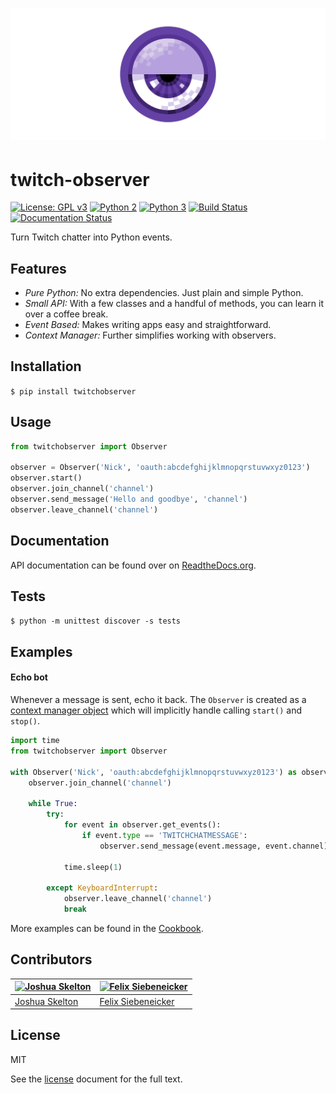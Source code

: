 # [![twitch-observer](.media/header.png)](https://github.com/JoshuaSkelly/twitch-observer)

# twitch-observer

[![License: GPL v3](https://img.shields.io/badge/license-MIT-blue.svg)](./LICENSE) [![Python 2](https://img.shields.io/badge/python-2-blue.svg)](https://www.python.org/) [![Python 3](https://img.shields.io/badge/python-3-blue.svg)](https://www.python.org/) [![Build Status](https://travis-ci.org/JoshuaSkelly/twitch-observer.svg?branch=master)](https://travis-ci.org/JoshuaSkelly/twitch-observer) [![Documentation Status](https://readthedocs.org/projects/twitch-observer/badge/?version=latest)](http://twitch-observer.readthedocs.io/en/latest/?badge=latest)

Turn Twitch chatter into Python events.

## Features

- *Pure Python:* No extra dependencies. Just plain and simple Python.
- *Small API:* With a few classes and a handful of methods, you can learn it over a coffee break.
- *Event Based:* Makes writing apps easy and straightforward.
- *Context Manager:* Further simplifies working with observers.

## Installation

```$ pip install twitchobserver```

## Usage

```python
from twitchobserver import Observer

observer = Observer('Nick', 'oauth:abcdefghijklmnopqrstuvwxyz0123')
observer.start()
observer.join_channel('channel')
observer.send_message('Hello and goodbye', 'channel')
observer.leave_channel('channel')
```

## Documentation

API documentation can be found over on [ReadtheDocs.org](http://twitch-observer.readthedocs.io/en/latest).

## Tests

```$ python -m unittest discover -s tests```

## Examples

#### Echo bot

Whenever a message is sent, echo it back. The ```Observer``` is created as a [context manager object](https://docs.python.org/3/reference/datamodel.html#context-managers) which will implicitly handle calling ```start()``` and ```stop()```.

```python
import time
from twitchobserver import Observer

with Observer('Nick', 'oauth:abcdefghijklmnopqrstuvwxyz0123') as observer:
    observer.join_channel('channel')

    while True:
        try:
            for event in observer.get_events():
                if event.type == 'TWITCHCHATMESSAGE':
                    observer.send_message(event.message, event.channel)

            time.sleep(1)

        except KeyboardInterrupt:
            observer.leave_channel('channel')
            break
```

More examples can be found in the [Cookbook](https://github.com/JoshuaSkelly/twitch-observer/wiki/Cookbook).

## Contributors

[![Joshua Skelton](https://avatars.githubusercontent.com/u/372642?s=130)](http://github.com/joshuaskelly) | [![Felix Siebeneicker](https://avatars0.githubusercontent.com/u/13063023?s=130)](https://github.com/pythooonuser)
---|---
[Joshua Skelton](http://github.com/joshuaskelly) | [Felix Siebeneicker](https://github.com/pythooonuser)

## License
MIT

See the [license](./LICENSE) document for the full text.
